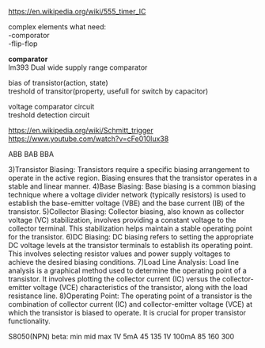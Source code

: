 https://en.wikipedia.org/wiki/555_timer_IC<br>

complex elements what need:<br>
-comporator<br>
-flip-flop<br>

<b>comparator</b><br>
lm393 Dual wide supply range comparator<br>

bias of transistor(action, state)<br>
treshold of transitor(property, usefull for switch by capacitor)<br>

voltage comparator circuit<br>
treshold detection circuit<br>

https://en.wikipedia.org/wiki/Schmitt_trigger<br>
https://www.youtube.com/watch?v=cFe010lux38<br>

ABB
BAB
BBA

3)Transistor Biasing: Transistors require a specific biasing arrangement to operate in the active region. Biasing ensures that the transistor operates in a stable and linear manner.
4)Base Biasing: Base biasing is a common biasing technique where a voltage divider network (typically resistors) is used to establish the base-emitter voltage (VBE) and the base current (IB) of the transistor.
5)Collector Biasing: Collector biasing, also known as collector voltage (VC) stabilization, involves providing a constant voltage to the collector terminal. This stabilization helps maintain a stable operating point for the transistor.
6)DC Biasing: DC biasing refers to setting the appropriate DC voltage levels at the transistor terminals to establish its operating point. This involves selecting resistor values and power supply voltages to achieve the desired biasing conditions.
7)Load Line Analysis: Load line analysis is a graphical method used to determine the operating point of a transistor. It involves plotting the collector current (IC) versus the collector-emitter voltage (VCE) characteristics of the transistor, along with the load resistance line.
8)Operating Point: The operating point of a transistor is the combination of collector current (IC) and collector-emitter voltage (VCE) at which the transistor is biased to operate. It is crucial for proper transistor functionality.

S8050(NPN)
beta:
         min mid max
1V 5mA   45  135 
1V 100mA 85  160 300


